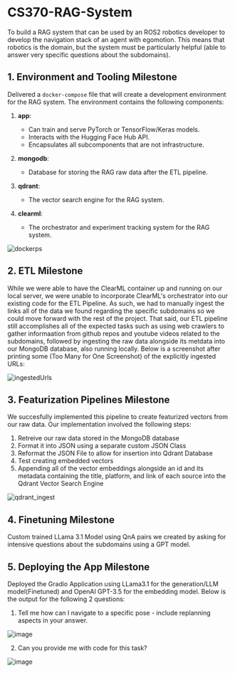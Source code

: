 # CS370-RAG-System

To build a RAG system that can be used by an ROS2 robotics developer to develop the navigation stack of an agent with egomotion. This means that robotics is the domain, but the system must be particularly helpful (able to answer very specific questions about the subdomains).

## 1. Environment and Tooling Milestone

Delivered a `docker-compose` file that will create a development environment for the RAG system. The environment contains the following components:

1. **app**:  
   - Can train and serve PyTorch or TensorFlow/Keras models.  
   - Interacts with the Hugging Face Hub API.  
   - Encapsulates all subcomponents that are not infrastructure.

2. **mongodb**:  
   - Database for storing the RAG raw data after the ETL pipeline.

3. **qdrant**:  
   - The vector search engine for the RAG system.

4. **clearml**:  
   - The orchestrator and experiment tracking system for the RAG system.  

![dockerps](https://github.com/user-attachments/assets/5022c563-beac-4e3e-bbe1-898033098354)

## 2. ETL Milestone

While we were able to have the ClearML container up and running on our local server, we were unable to incorporate ClearML's orchestrator into our existing code for the ETL Pipeline. As such, we had to manually ingest the links all of the data we found regarding the specific subdomains so we could move forward with the rest of the project. That said, our ETL pipeline still accomplishes all of the expected tasks such as using web crawlers to gather informaation from github repos and youtube videos related to the subdomains, followed by ingesting the raw data alongside its metdata into our MongoDB database, also running locally. Below is a screenshot after printing some (Too Many for One Screenshot) of the explicitly ingested URLs:

![ingestedUrls](https://github.com/user-attachments/assets/4e632d82-b0d5-4c3e-9758-055499d8bc09)

## 3. Featurization Pipelines Milestone

We succesfully implemented this pipeline to create featurized vectors from our raw data. Our implementation involved the following steps:

1. Retreive our raw data stored in the MongoDB database
2. Format it into JSON using a separate custom JSON Class
3. Reformat the JSON File to allow for insertion into Qdrant Database
4. Test creating embedded vectors
5. Appending all of the vector embeddings alongside an id and its metadata containing the title, platform, and link of each source into the Qdrant Vector Search Engine

![qdrant_ingest](https://github.com/user-attachments/assets/8a45a06f-17dc-46ad-b189-d4740ad504a1)

## 4. Finetuning Milestone
Custom trained LLama 3.1 Model using QnA pairs we created by asking for intensive questions about the subdomains using a GPT model. 

## 5. Deploying the App Milestone
Deployed the Gradio Application using LLama3.1 for the generation/LLM model(Finetuned) and OpenAI GPT-3.5 for the embedding model. Below is the output for the following 2 questions:

1. Tell me how can I navigate to a specific pose - include replanning aspects in your answer.

![image](https://github.com/user-attachments/assets/bbe39822-c307-4e53-a965-756b0edab646)

2. Can you provide me with code for this task?

![image](https://github.com/user-attachments/assets/b29aaf8e-02e0-40e9-9ae3-89a9876d396d)
